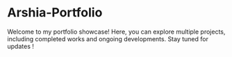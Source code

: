 # Arshia-Portfolio
Welcome to my portfolio showcase! Here, you can explore multiple projects, including completed works and ongoing developments. Stay tuned for updates !
